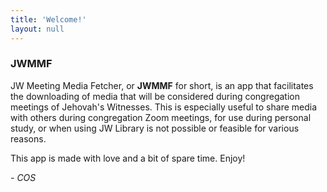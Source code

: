 ```yaml
---
title: 'Welcome!'
layout: null
---
```


### JWMMF

JW Meeting Media Fetcher, or **JWMMF** for short, is an app that facilitates the downloading of media that will be considered during congregation meetings of Jehovah's Witnesses. This is especially useful to share media with others during congregation Zoom meetings, for use during personal study, or when using JW Library is not possible or feasible for various reasons.

This app is made with love and a bit of spare time. Enjoy!

*- COS*
